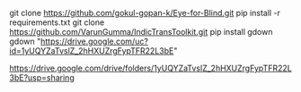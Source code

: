 git clone https://github.com/gokul-gopan-k/Eye-for-Blind.git
pip install -r requirements.txt
git clone https://github.com/VarunGumma/IndicTransToolkit.git
pip install gdown
gdown "https://drive.google.com/uc?id=1yUQYZaTvslZ_2hHXUZrgFypTFR22L3bE"


https://drive.google.com/drive/folders/1yUQYZaTvslZ_2hHXUZrgFypTFR22L3bE?usp=sharing
